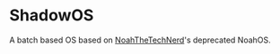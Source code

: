 # ShadowOS

A batch based OS based on [NoahTheTechNerd](https://github.com/NoahTheTechNerd)'s deprecated NoahOS.
